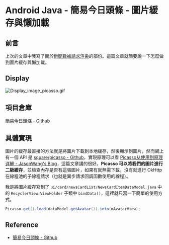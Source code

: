 # Android Java - 簡易今日頭條 - 圖片緩存與懶加載


## 前言

上次的文章中我寫了關於[新聞數據請求渲染](https://huangno1.github.io/android_java_recyclerview_different_cards/)的部份。這篇文章就簡要說一下怎麼做到圖片緩存與懶加載。

## Display

![Display_image_picasso.gif](Display_image_picasso.gif "圖片緩存與懶加載展示")

## 項目倉庫

[簡易今日頭條 - Github](https://github.com/HuangNO1/TouTiao_Simple_Android_App)

## 具體實現

圖片的緩存最直接的方法就是將圖片下載到本地緩存，然後顯示到圖片，然而網上有一個 API 是 [ square/picasso - Github](https://github.com/square/picasso)，實現原理可以看 [Picasso从使用到原理详解 - JasonWang's Blog](http://sniffer.site/2017/04/20/Picasso%E4%BB%8E%E4%BD%BF%E7%94%A8%E5%88%B0%E5%8E%9F%E7%90%86%E8%AF%A6%E8%A7%A3/)，這篇文章講的很好。**Picasso 可以將我們的圖片進行二級緩存**，並檢查內存是否有這張圖片，如果有就無需下載，沒有就進行 OkHttp 在線程池的子線程請求（也就是異步請求回調函數使用的線程）。

我是將圖片緩存寫到了 `ui/card/newsCardList/NewsCardItemDataModel.java` 中的 `RecyclerView.ViewHolder` 子類中 `bindData()`，這裡就只寫一下簡單的使用方式。

```java
Picasso.get().load(dataModel.getAvatar()).into(mAvatarView);
```

## Reference

- [簡易今日頭條 - Github](https://github.com/HuangNO1/TouTiao_Simple_Android_App)

